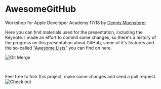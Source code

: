 # AwesomeGitHub
Workshop for Apple Developer Academy 17/18 by [Dennis Muensterer](https://twitter.com/dnnsmnstrr)

Here you can find materials used for the presentation, including the Keynote. I made an effort to commit some changes, so there's a history of the progress on this presentation about GitHub, some of it's features and the so-called ["Awesome Lists"](https://github.com/sindresorhus/awesome) you can find on here.<br/>


![Git Merge](https://media.giphy.com/media/cFkiFMDg3iFoI/giphy.gif) <br/> 

<br/>

Feel free to fork this project, make some changes and send a pull request.
![Check out](https://media.giphy.com/media/3oD3YveOJWdwIAfZ5e/giphy.gif)


